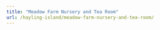 ```yaml
---
title: "Meadow Farm Nursery and Tea Room"
url: /hayling-island/meadow-farm-nursery-and-tea-room/
---
```

